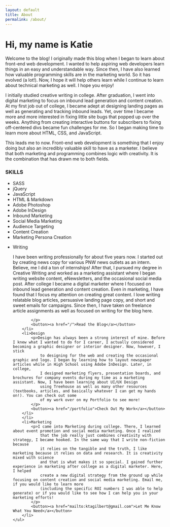 ```yaml
---
layout: default
title: About
permalink: /about/
---
```

<div id="about-page">
<div class="blue-page-header">
</div>
<div class="post">

<div class="wrapper">
<div class="absolute-container">
<div class="page-wrapper">
	<div>
		<h1>Hi, my name is Katie</h1>
		<p>Welcome to the blog! I originally made this blog when I began to learn about front-end web development.
			I wanted to help aspiring web developers learn things in an easy and understandable way.
			Since then, I have also learned how valuable programming skills are in the marketing world. So it has evolved (a lot!). Now, I hope it will help others learn while I continue to learn about technical marketing as well. I hope you enjoy!
		</p>
		<p>I initially studied creative writing in college. After graduation, I went into digital marketing to focus on inbound
		 lead generation and content creation. At my first job out of college, I became adept at designing landing pages as well as
		 generating and tracking inbound leads. Yet, over time I became more and more interested in fixing little site bugs that
		 popped up over the weeks. Anything from creating interactive buttons for subscribers to fixing off-centered divs became
		 fun challenges for me. So I began making time to learn more about HTML, CSS, and JavaScript.
		</p>
		<p>This leads me to now. Front-end web development is something that I enjoy doing but also an incredibly valuable skill to have as a marketer. I believe that both marketing and programming combines logic with creativity. It is the combination that has drawn me to both fields.
		</p>
	</div>
</div>
</div>
</div>

<div id="skills">
	<!-- <img id="skills-background" src="/assets/skillsBackground.png"/> -->
	<h3>SKILLS</h3>
	<ul id="skills-list">
		<li><i class="fa fa-circle"></i></i>SASS</li>
		<li><i class="fa fa-circle"></i>jQuery</li>
		<li><i class="fa fa-circle"></i>JavaScript</li>
		<li><i class="fa fa-circle"></i>HTML & Markdown</li>
		<li><i class="fa fa-circle"></i>Adobe Photoshop</li>
		<li><i class="fa fa-circle"></i>Adobe InDesign</li>
		<li><i class="fa fa-circle"></i>Inbound Marketing</li>
		<li><i class="fa fa-circle"></i>Social Media Marketing</li>
		<li><i class="fa fa-circle"></i>Audience Targeting</li>
		<li><i class="fa fa-circle"></i>Content Creation</li>
		<li><i class="fa fa-circle"></i>Marketing Persona Creation</li>
	</ul>
</div>

<div id="list-column">
	<ul>
		<li>Writing
			<p>I have been writing professionally for about five years now. I started out by creating news copy for various PNW news outlets as an intern. Believe, me I did a ton of internships!
				After that, I pursued my degree in Creative Writing and worked as a marketing assistant where I began writing website content, eNewsletters, and the occasional social media post.
				After college I became a digital marketer where I focused on inbound lead generation and content creation. Even in marketing, I have found that I focus
				my attention on creating great content. I love writing relatable blog articles, persuasive landing page copy, and short and sweet emails for campaigns. Since then,
				I have taken on freelance article assignments as well as focused on writing for the blog here.

			</p>
			<button><a href="/">Read the Blog</a></button>
		</li>
		<li>Design
			<p>Design has always been a strong interest of mine. Before I knew what I wanted to do for I career, I actually considered becoming a graphic designer or interior designer. Now, however, I stick
				to designing for the web and creating the occasional graphic and logo. I began by learning how to layout newspaper articles while in High School using Adobe InDesign. Later, in college,
				I designed marketing flyers, presentation boards, and brochures for company events during my time as a marketing assistant. Now, I have been learning about UI/UX Design
				using Treehouse as well as many other resources (textbooks, articles, and basically whatever I can get my hands on!). You can check out some
				of my work over on my Portfolio to see more!
			</p>
			<button><a href="/portfolio">Check Out My Work</a></button>
		</li>
		</li>
		<li>Marketing
			<p>I came into Marketing during college. There, I learned about event promotion and social media marketing. Once I realized
				that the job really just combines creativity with strategy, I became hooked. In the same way that I write non-fiction because
				it relies on the tangible and the truth, I like marketing because it relies on data and research. It is creativity mixed with science
				and that is what makes it so special. I gained further experience in marketing after college as a digital marketer. Here, I helped
				create a new digital strategy from the ground up while focusing on content creation and social media marketing. Email me, if you would like to learn more
				(including the specific ROI numbers I was able to help generate) or if you would like to see how I can help you in your marketing efforts!
			</p>
			<button><a href="mailto:ktagilbert@gmail.com">Let Me Know What You Need</a></button>
		</li>
	</ul>
</div>
</div>
</div>
